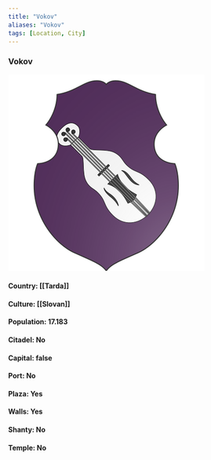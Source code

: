 ```yaml
---
title: "Vokov"
aliases: "Vokov"
tags: [Location, City]
---
```

### Vokov
![](attachment/2a00596b342722761508c394edeffeb2.svg)

#### Country: [[Tarda]]

#### Culture: [[Slovan]]

#### Population: 17.183

#### Citadel: No

#### Capital: false

#### Port: No

#### Plaza: Yes

#### Walls: Yes

#### Shanty: No

#### Temple: No

